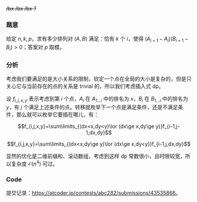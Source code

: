 ~~/bx /bx /bx ?~~

### 题意

给定 $n,k,p$，求有多少排列对 $(A,B)$ 满足：恰有 $k$ 个 $i$，使得 $(A_{i+1}-A_i)(B_{i+1}-B_i)>0$；答案对 $p$ 取模。

### 分析

考虑我们要满足的是大小关系的限制，钦定一个点在全局的大小是复杂的，但是只关心它与当前存在的点的关系是 trivial 的，所以我们考虑插入式 dp。

设 $f_{i,j,x,y}$ 表示考虑到第 $i$ 个点，$A_i$ 在 $A_{1 \dots i}$ 中的排名为 $x$，$B_i$ 在 $B_{1 \dots i}$ 中的排名为 $y$，有 $j$ 个满足上述条件的点。转移就枚举下一个点是满足条件，还是不满足条件，那么就可以枚举它要插在哪儿，有：

$$f_{i,j,x,y}=\sum\limits_{(dx<x,dy<y)\lor (dx\ge x,dy\ge y)}f_{i-1,j-1,dx,dy}$$

$$f_{i,j,x,y}=\sum\limits_{(dx<x,dy\ge y)\lor (dx\ge x,dy<y)}f_{i-1,j,dx,dy}$$

显然的优化是二维前缀和、滚动数组，考虑到这样 dp 常数很小，且时限较宽，所以复杂度 $\mathcal O(n^4)$ 可过。

### Code

提交记录：<https://atcoder.jp/contests/abc282/submissions/43535866>。